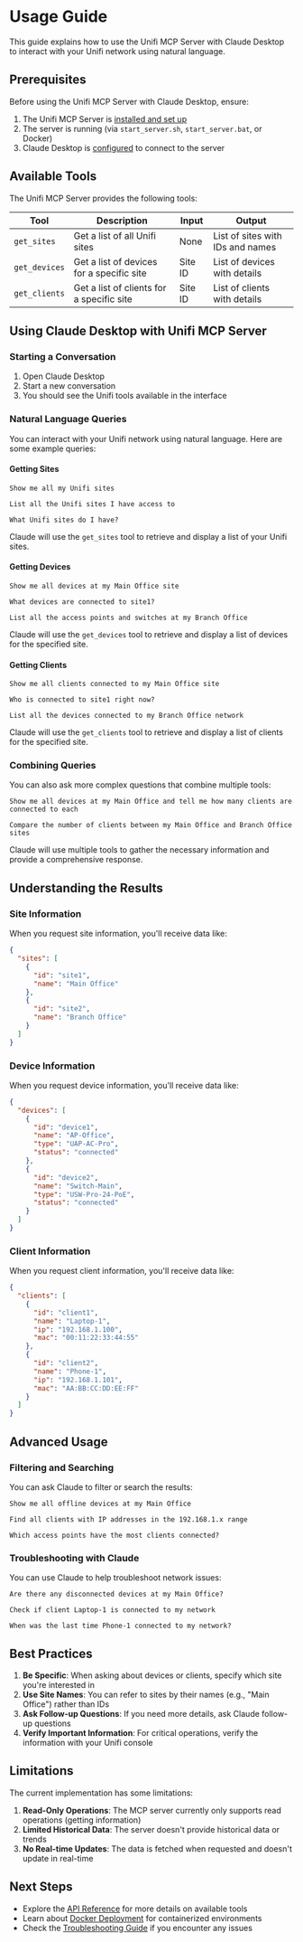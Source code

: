 # Usage Guide

This guide explains how to use the Unifi MCP Server with Claude Desktop to interact with your Unifi network using natural language.

## Prerequisites

Before using the Unifi MCP Server with Claude Desktop, ensure:

1. The Unifi MCP Server is [installed and set up](2_installation_setup.md)
2. The server is running (via `start_server.sh`, `start_server.bat`, or Docker)
3. Claude Desktop is [configured](3_configuration_guide.md) to connect to the server

## Available Tools

The Unifi MCP Server provides the following tools:

| Tool | Description | Input | Output |
|------|-------------|-------|--------|
| `get_sites` | Get a list of all Unifi sites | None | List of sites with IDs and names |
| `get_devices` | Get a list of devices for a specific site | Site ID | List of devices with details |
| `get_clients` | Get a list of clients for a specific site | Site ID | List of clients with details |

## Using Claude Desktop with Unifi MCP Server

### Starting a Conversation

1. Open Claude Desktop
2. Start a new conversation
3. You should see the Unifi tools available in the interface

### Natural Language Queries

You can interact with your Unifi network using natural language. Here are some example queries:

#### Getting Sites

```
Show me all my Unifi sites
```

```
List all the Unifi sites I have access to
```

```
What Unifi sites do I have?
```

Claude will use the `get_sites` tool to retrieve and display a list of your Unifi sites.

#### Getting Devices

```
Show me all devices at my Main Office site
```

```
What devices are connected to site1?
```

```
List all the access points and switches at my Branch Office
```

Claude will use the `get_devices` tool to retrieve and display a list of devices for the specified site.

#### Getting Clients

```
Show me all clients connected to my Main Office site
```

```
Who is connected to site1 right now?
```

```
List all the devices connected to my Branch Office network
```

Claude will use the `get_clients` tool to retrieve and display a list of clients for the specified site.

### Combining Queries

You can also ask more complex questions that combine multiple tools:

```
Show me all devices at my Main Office and tell me how many clients are connected to each
```

```
Compare the number of clients between my Main Office and Branch Office sites
```

Claude will use multiple tools to gather the necessary information and provide a comprehensive response.

## Understanding the Results

### Site Information

When you request site information, you'll receive data like:

```json
{
  "sites": [
    {
      "id": "site1",
      "name": "Main Office"
    },
    {
      "id": "site2",
      "name": "Branch Office"
    }
  ]
}
```

### Device Information

When you request device information, you'll receive data like:

```json
{
  "devices": [
    {
      "id": "device1",
      "name": "AP-Office",
      "type": "UAP-AC-Pro",
      "status": "connected"
    },
    {
      "id": "device2",
      "name": "Switch-Main",
      "type": "USW-Pro-24-PoE",
      "status": "connected"
    }
  ]
}
```

### Client Information

When you request client information, you'll receive data like:

```json
{
  "clients": [
    {
      "id": "client1",
      "name": "Laptop-1",
      "ip": "192.168.1.100",
      "mac": "00:11:22:33:44:55"
    },
    {
      "id": "client2",
      "name": "Phone-1",
      "ip": "192.168.1.101",
      "mac": "AA:BB:CC:DD:EE:FF"
    }
  ]
}
```

## Advanced Usage

### Filtering and Searching

You can ask Claude to filter or search the results:

```
Show me all offline devices at my Main Office
```

```
Find all clients with IP addresses in the 192.168.1.x range
```

```
Which access points have the most clients connected?
```

### Troubleshooting with Claude

You can use Claude to help troubleshoot network issues:

```
Are there any disconnected devices at my Main Office?
```

```
Check if client Laptop-1 is connected to my network
```

```
When was the last time Phone-1 connected to my network?
```

## Best Practices

1. **Be Specific**: When asking about devices or clients, specify which site you're interested in
2. **Use Site Names**: You can refer to sites by their names (e.g., "Main Office") rather than IDs
3. **Ask Follow-up Questions**: If you need more details, ask Claude follow-up questions
4. **Verify Important Information**: For critical operations, verify the information with your Unifi console

## Limitations

The current implementation has some limitations:

1. **Read-Only Operations**: The MCP server currently only supports read operations (getting information)
2. **Limited Historical Data**: The server doesn't provide historical data or trends
3. **No Real-time Updates**: The data is fetched when requested and doesn't update in real-time

## Next Steps

- Explore the [API Reference](5_api_reference.md) for more details on available tools
- Learn about [Docker Deployment](6_docker_deployment.md) for containerized environments
- Check the [Troubleshooting Guide](7_troubleshooting_guide.md) if you encounter any issues